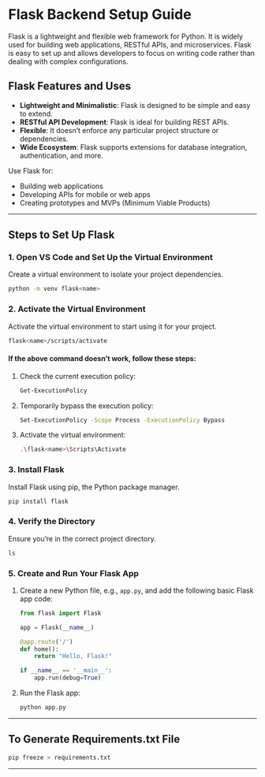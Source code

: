 # Flask Backend Setup Guide

Flask is a lightweight and flexible web framework for Python. It is widely used for building web applications, RESTful APIs, and microservices. Flask is easy to set up and allows developers to focus on writing code rather than dealing with complex configurations.

## Flask Features and Uses

- **Lightweight and Minimalistic**: Flask is designed to be simple and easy to extend.
- **RESTful API Development**: Flask is ideal for building REST APIs.
- **Flexible**: It doesn’t enforce any particular project structure or dependencies.
- **Wide Ecosystem**: Flask supports extensions for database integration, authentication, and more.

Use Flask for:

- Building web applications
- Developing APIs for mobile or web apps
- Creating prototypes and MVPs (Minimum Viable Products)

---

## Steps to Set Up Flask

### 1. Open VS Code and Set Up the Virtual Environment

Create a virtual environment to isolate your project dependencies.

```bash
python -m venv flask<name>
```

### 2. Activate the Virtual Environment

Activate the virtual environment to start using it for your project.

```bash
flask<name>/scripts/activate
```

#### If the above command doesn’t work, follow these steps:

1. Check the current execution policy:
   ```bash
   Get-ExecutionPolicy
   ```
2. Temporarily bypass the execution policy:
   ```bash
   Set-ExecutionPolicy -Scope Process -ExecutionPolicy Bypass
   ```
3. Activate the virtual environment:
   ```bash
   .\flask<name>\Scripts\Activate
   ```

### 3. Install Flask

Install Flask using pip, the Python package manager.

```bash
pip install flask
```

### 4. Verify the Directory

Ensure you’re in the correct project directory.

```bash
ls
```

### 5. Create and Run Your Flask App

1. Create a new Python file, e.g., `app.py`, and add the following basic Flask app code:

   ```python
   from flask import Flask

   app = Flask(__name__)

   @app.route('/')
   def home():
       return "Hello, Flask!"

   if __name__ == '__main__':
       app.run(debug=True)
   ```

2. Run the Flask app:
   ```bash
   python app.py
   ```

---

## To Generate Requirements.txt File

```bash
pip freeze > requirements.txt
```

---
